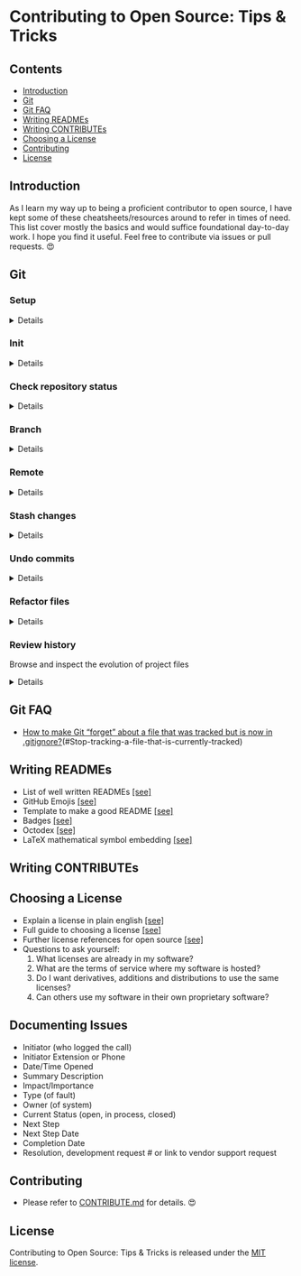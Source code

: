 # Contributing to Open Source: Tips & Tricks 

## Contents
- [Introduction](#Introduction)
- [Git](#Git)
- [Git FAQ](#Git-FAQ)
- [Writing READMEs](#Writing-READMEs)
- [Writing CONTRIBUTEs](#Writing-CONTRIBUTEs)
- [Choosing a License](#Choosing-a-license)
- [Contributing](#Contributing)
- [License](#License)

## Introduction
As I learn my way up to being a proficient contributor to open source, I have kept some of these cheatsheets/resources around to refer in times of need. This list cover mostly the basics and would suffice foundational day-to-day work. I hope you find it useful. Feel free to contribute via issues or pull requests. :heart_eyes:

## Git

### Setup
<details>
<summary>Details</summary>

###### Set the name you want attached to your commit transactions
```
git config --global user.name "<name>"
```

###### Set the email you want attached to your commit transactions
```
git config --global user.email "<email address>"
```
###### Should you need it, you may configure a proxy to connect with remotes
```
git config --global http.proxy <proxy address>
```

</details>

### Init
<details>
<summary>Details</summary>
  
###### Create a new directory, and initialize it with git-specific functions
```
git init <repository-name>
# git init my-repo
```

###### Download a project and its entire version history
```
git clone <url>
```

###### Change into directory of specified repository
```
cd <repository-name>
# cd my-repo
```

###### Create files in the project directory
```
touch <filename>
# touch README.md
# touch .gitignore 
```

###### Specify files to ignore / avoid being tracked by git in .gitignore text file
```
<filename>
# app.py
# reference.txt
# *.log          # * indicates a wildcard
# *.txt
# build/
```

###### Write contents into text files
```
echo <filename-to-write>><filename>
# echo *.log>.gitignore          # rewrite the file
# echo *.log>>.gitignore         # append to the file
```

###### List all ignored files in this project
```
git ls-files --other --ignored --exclude-standard
```

###### Stage files
```
git add <filename>
# git add README.md
# git add .          # . indicates all files (except the ones specified in .gitignore)
# git add *          # * indicates a wildcard
# git add *.html
# git add *.txt 
```

###### Take a snapshot of the staging area
```
git commit -m <descriptive-message>
# git commit -m "added a button"
```

###### Unstage the file, but preserve its contents
```
git reset <filename>
```

###### Provide the path for the repository you created on github
```
git remote add <remote-name> <github-link>
# git remote add origin https://github.com/YOUR-USERNAME/YOUR-REPOSITORY.git
```

###### After commit, push to remote repo aka origin, and commit to master
```
git push <remote-name> <remote-branch-name>
# git push origin master
```

</details>

### Check repository status
<details>
<summary>Details</summary>
  
###### Lists all new or modified files to be committed
```
git status
```

###### Show file differences not yet staged
```
git diff
```

###### Show file differences between staging and the last file version
```
git diff --staged
```

</details>

### Branch
<details>
<summary>Details</summary>
  
###### List all local branches in the current repository
```
git branch
```

###### Create new local branch
```
git branch <local-branch-name>          # create a local branch
git checkout -b <local-branch-name>     # create a local branch and checkout to that branch
```

###### Create new local branch from remote branch
```
git branch <local-branch-name> <remote-name>/<remote-branch-name>
git checkout -b <local-branch-name> <remote-name>/<remote-branch-name>    # this allows you to set local-branch-name on your own
git checkout --track <remote-name>/<remote-branch-name>                   # this sets the local-branch-name as remote-branch-name
```

###### Go to branch
```
git checkout <local-branch-name>
# git checkout master          # go to master branch
```

###### Merge branches to source branch 
```
git merge <branch-name>                # merge specified branch to current branch
# git merge some-other-branch master   # merge some-other-branch to master 
```

###### Use -a to skip staging step while commit, but untracked files must use 'git add'
```
git commit -a -m 'message'
```

###### List all remote branches
```
git branch -r
```

###### Create new remote branch / update remote branch from local branch
```
git push <remote-name> <local-branch-name>:<remote-branch-name>
```

###### Set branch upstream (ie. set the remote branch where the local branch push/pull directly)
```
git branch -u <remote-name>/<remote-branch-name>
git branch --set-upstream-to <remote-name>/<remote-branch-name>
```

###### See branch (increasing verbosity)
```
git branch (view local branch name only)
git branch -v (shows latest commit)
git branch -vv (shows upstream branch)
```

###### Delete remote branch
```
git push <remote-name> :<remote-branch-name>
git push <remote-name> --delete <remote-branch-name>
```

###### Delete local branch
```
git branch -d [local-branch-name]
```

###### Make a branch to be master 
```
git checkout better_branch
git merge --strategy=ours master    # keep the content of this branch, but record a merge
git checkout master
git merge better_branch             # fast-forward master up to the merge
```

###### Rename branch 
```
git checkout <old_name>                # go to branch to rename
git branch -m <new_name>               # rename the branch
git push origin --delete <old_name>    # delete the <old_name> remote branch
git push origin -u <new_name>          # push the <new_name> local branch & reset the upstream branch
```

</details>

### Remote
<details>
<summary>Details</summary>
  
###### List remote files
```
git remote
```

###### Clone remote repository
```
git clone <clone-url>
```

###### Go out to any server and get any latest changes
```
git fetch <remote-name>
git fetch --all
```

###### Fetch and merge the changes from the remote branch into current branch
```
git pull <remote-name>
```

###### Add a remote
```
git remote add <remote-name> <github-link>
# git remote add myRepo http://github.com/somerepo.git
```

###### Remove a remote
```
git remote remove <remote-name>
```

###### Set up a branch to track a remote branch
```
git chekcout <branch-name>
git branch -u <remote-name>/<branch-name>
```

###### Show remote URLs
```
git remote -v
```

###### Set remote URLs
```
git remote set-url <remote-name> <url>
```

###### Clear local pointers to non-existing remote branches
```
git remote prune <remote-name>
```

###### Add & push to multiple remotes
```
git remote add <remote-name> <primary-repo-url>
git remote set-url --add --push <remote-name> <primary-repo-url>          # Re-register remote as a push URL
git remote set-url --add --push <remote-name> <secondary-repo-url>        # Add another push URL to this remote
```

###### Fetch from multiple remotes (not git pull, since you cannot merge many remotes into one)
```
git fetch --all                                       # fetch from multiple remotes
git checkout <branch-name>                            # checkout to the branch you want to work with
git reset --hard <remote-name>/<branch-name>          # switch remotes to access the work done on each one & further work
```

</details>

### Stash changes
<details>
<summary>Details</summary>
  
###### Stash unstaged stuff somewhere and come back later
```
git stash
```

###### List all stashed changesets
```
git stash list
```

###### Apply stashed items
```
git stash apply 
```

###### Restore the most recently stashed files
```
git stash pop
```

###### Discard the most recently stashed changeset
```
git stash drop
```

</details>

### Undo commits
<details>
<summary>Details</summary>
  
###### Undo all commits after [commit], preserving changes locally
```
git reset <commit-hash>
```

###### Revert commit
```
git revert <commit-hash>
git checkout <current-branch>          # To fix detached head
```

###### Discard all history and changes back to the specified commit
```
git reset --hard <commit-hash>
```

</details>

### Refactor files
<details>
<summary>Details</summary>
  
###### Delete the file from the working directory and stages the deletion
```
git rm <filename>
```

###### Stop tracking a file that is currently tracked

```
git rm --cached <filename>
git rm -r --cached <folder>    # if you want to remove a whole folder, you need to remove all files in it recursively
```

###### Change the file name and prepare it for commit
```
git mv <filename-original> <file-renamed>
```

</details>

### Review history
Browse and inspect the evolution of project files
<details>
<summary>Details</summary>
  
###### List version history for the current branch
```
git log
git log --oneline          # simplified output
```

###### List version history for a file, including renames
```
git log --follow <file>
```

###### Show content differences between two branches
```
git diff <first-branch>...<second-branch>
```

###### Output metadata and content changes of the specified commit
```
git show <commit-hash>
```

###### Test / work with previous commit 
```
git checkout <commit-hash>
```

</details>

## Git FAQ
- [How to make Git “forget” about a file that was tracked but is now in .gitignore?](#Refactor-files)(#Stop-tracking-a-file-that-is-currently-tracked)

## Writing READMEs
- List of well written READMEs [[see]](https://github.com/matiassingers/awesome-readme)
- GitHub Emojis [[see]](https://github.com/ikatyang/emoji-cheat-sheet/blob/master/README.md)
- Template to make a good README [[see]](https://gist.github.com/PurpleBooth/109311bb0361f32d87a2)
- Badges [[see]](https://shields.io/)
- Octodex [[see]](https://octodex.github.com/)
- LaTeX mathematical symbol embedding [[see]](https://www.codecogs.com/latex/eqneditor.php)

## Writing CONTRIBUTEs

## Choosing a License
- Explain a license in plain english [[see]](https://tldrlegal.com/)
- Full guide to choosing a license [[see]](https://choosealicense.com/)
- Further license references for open source [[see]](https://opensource.org/licenses)
- Questions to ask yourself:
  1. What licenses are already in my software?
  2. What are the terms of service where my software is hosted?
  3. Do I want derivatives, additions and distributions to use the same licenses?
  4. Can others use my software in their own proprietary software?

## Documenting Issues
- Initiator (who logged the call)
- Initiator Extension or Phone 
- Date/Time Opened
- Summary Description
- Impact/Importance
- Type (of fault)
- Owner (of system)
- Current Status (open, in process, closed)
- Next Step
- Next Step Date
- Completion Date
- Resolution, development request # or link to vendor support request

## Contributing
- Please refer to [CONTRIBUTE.md](./CONTRIBUTE.md) for details. :heart_eyes:

## License
Contributing to Open Source: Tips & Tricks is released under the [MIT license](./LICENSE).
